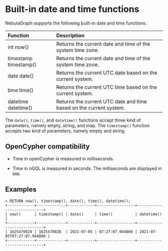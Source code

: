 # Built-in date and time functions

NebulaGraph supports the following built-in date and time functions:


| Function              | Description                                                        |
|:--                    |:--                                                                 |
| int now()             | Returns the current date and time of the system time zone.         |
| timestamp timestamp() | Returns the current date and time of the system time zone.         |
| date date()           | Returns the current UTC date based on the current system.          |
| time time()           | Returns the current UTC time based on the current system.          |
| datetime datetime()   | Returns the current UTC date and time based on the current system. |

The `date()`, `time()`, and `datetime()` functions accept three kind of parameters, namely empty, string, and map. The `timestamp()` function accepts two kind of parameters, namely empty and string.

## OpenCypher compatibility

* Time in openCypher is measured in milliseconds.

* Time in nGQL is measured in seconds. The milliseconds are displayed in `000`.

## Examples

```ngql
> RETURN now(), timestamp(), date(), time(), datetime();
+------------+-------------+------------+-----------------+----------------------------+
| now()      | timestamp() | date()     | time()          | datetime()                 |
+------------+-------------+------------+-----------------+----------------------------+
| 1625470028 | 1625470028  | 2021-07-05 | 07:27:07.944000 | 2021-07-05T07:27:07.944000 |
+------------+-------------+------------+-----------------+----------------------------+
```

